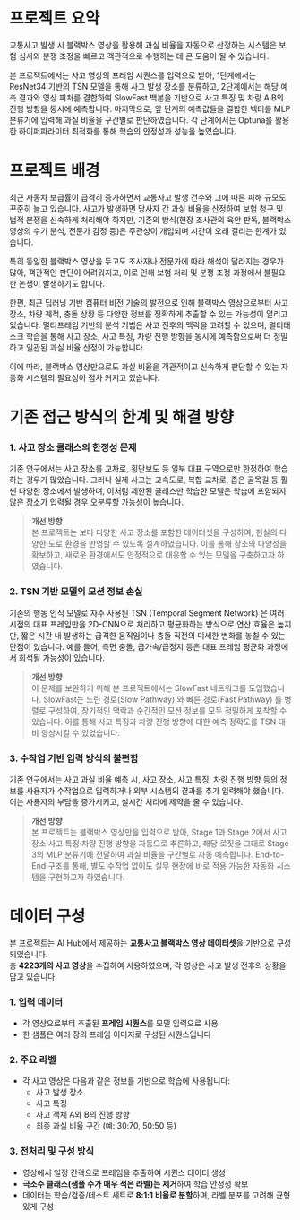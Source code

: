 # 프로젝트 요약

교통사고 발생 시 블랙박스 영상을 활용해 과실 비율을 자동으로 산정하는 시스템은 보험 심사와 분쟁 조정을 빠르고 객관적으로 수행하는 데 큰 도움이 될 수 있습니다.

본 프로젝트에서는 사고 영상의 프레임 시퀀스를 입력으로 받아, 1단계에서는 ResNet34 기반의 TSN 모델을 통해 사고 발생 장소를 분류하고, 2단계에서는 해당 예측 결과와 영상 피처를 결합하여 SlowFast 백본을 기반으로 사고 특징 및 차량 A·B의 진행 방향을 동시에 예측합니다.
마지막으로, 앞 단계의 예측값들을 결합한 벡터를 MLP 분류기에 입력해 과실 비율을 구간별로 판단하였습니다. 각 단계에서는 Optuna를 활용한 하이퍼파라미터 최적화를 통해 학습의 안정성과 성능을 높였습니다.

# 프로젝트 배경

최근 자동차 보급률이 급격히 증가하면서 교통사고 발생 건수와 그에 따른 피해 규모도 꾸준히 늘고 있습니다.
사고가 발생하면 당사자 간 과실 비율을 산정하여 보험 청구 및 법적 분쟁을 신속하게 처리해야 하지만,
기존의 방식(현장 조사관의 육안 판독, 블랙박스 영상의 수기 분석, 전문가 감정 등)은 주관성이 개입되며 시간이 오래 걸리는 한계가 있습니다.

특히 동일한 블랙박스 영상을 두고도 조사자나 전문가에 따라 해석이 달라지는 경우가 많아,
객관적인 판단이 어려워지고, 이로 인해 보험 처리 및 분쟁 조정 과정에서 불필요한 논쟁이 발생하기도 합니다.

한편, 최근 딥러닝 기반 컴퓨터 비전 기술의 발전으로 인해
블랙박스 영상으로부터 사고 장소, 차량 궤적, 충돌 상황 등 다양한 정보를 정확하게 추출할 수 있는 가능성이 열리고 있습니다.
멀티프레임 기반의 분석 기법은 사고 전후의 맥락을 고려할 수 있으며,
멀티태스크 학습을 통해 사고 장소, 사고 특징, 차량 진행 방향을 동시에 예측함으로써
더 정밀하고 일관된 과실 비율 산정이 가능합니다.

이에 따라, 블랙박스 영상만으로도 과실 비율을 객관적이고 신속하게 판단할 수 있는 자동화 시스템의 필요성이 점차 커지고 있습니다.


# 기존 접근 방식의 한계 및 해결 방향

### 1. **사고 장소 클래스의 한정성 문제**
   
기존 연구에서는 사고 장소를 교차로, 횡단보도 등 일부 대표 구역으로만 한정하여 학습하는 경우가 많았습니다.
그러나 실제 사고는 고속도로, 복합 교차로, 좁은 골목길 등 훨씬 다양한 장소에서 발생하며,
이처럼 제한된 클래스만 학습한 모델은 학습에 포함되지 않은 장소가 입력될 경우 오분류할 가능성이 높습니다.

> **개선 방향** <br>
> 본 프로젝트는 보다 다양한 사고 장소를 포함한 데이터셋을 구성하여,
> 현실의 다양한 도로 환경을 반영할 수 있도록 설계하였습니다.
> 이를 통해 장소의 다양성을 확보하고, 새로운 환경에서도 안정적으로 대응할 수 있는 모델을 구축하고자 하였습니다.


### 2. **TSN 기반 모델의 모션 정보 손실**

기존의 행동 인식 모델로 자주 사용된 TSN (Temporal Segment Network) 은
여러 시점의 대표 프레임만을 2D-CNN으로 처리하고 평균화하는 방식으로 연산 효율은 높지만,
짧은 시간 내 발생하는 급격한 움직임이나 충돌 직전의 미세한 변화를 놓칠 수 있는 단점이 있습니다.
예를 들어, 측면 충돌, 급가속/급정지 등은 대표 프레임 평균화 과정에서 희석될 가능성이 있습니다.

> **개선 방향** <br>
> 이 문제를 보완하기 위해 본 프로젝트에서는 SlowFast 네트워크를 도입했습니다.
> SlowFast는 느린 경로(Slow Pathway) 와 빠른 경로(Fast Pathway) 를 병렬로 구성하여,
> 장기적인 맥락과 순간적인 모션 정보를 모두 정밀하게 포착할 수 있습니다.
> 이를 통해 사고 특징과 차량 진행 방향에 대한 예측 정확도를 TSN 대비 향상시킬 수 있었습니다.


### 3. **수작업 기반 입력 방식의 불편함**
   
기존 연구에서는 사고 과실 비율 예측 시,
사고 장소, 사고 특징, 차량 진행 방향 등의 정보를 사용자가 수작업으로 입력하거나 외부 시스템의 결과를 추가 입력해야 했습니다.
이는 사용자의 부담을 증가시키고, 실시간 처리에 제약을 줄 수 있습니다.

> **개선 방향** <br>
> 본 프로젝트는 블랙박스 영상만을 입력으로 받아,
> Stage 1과 Stage 2에서 사고 장소·사고 특징·차량 진행 방향을 자동으로 추론하고,
> 해당 로짓을 그대로 Stage 3의 MLP 분류기에 전달하여 과실 비율을 구간별로 자동 예측합니다.
> End-to-End 구조를 통해, 별도 수작업 없이도 실무 현장에 바로 적용 가능한 자동화 시스템을 구현하고자 하였습니다.

# 데이터 구성

본 프로젝트는 AI Hub에서 제공하는 **교통사고 블랙박스 영상 데이터셋**을 기반으로 구성되었습니다.  
총 **4223개의 사고 영상**을 수집하여 사용하였으며, 각 영상은 사고 발생 전후의 상황을 담고 있습니다.

### 1. 입력 데이터
- 각 영상으로부터 추출된 **프레임 시퀀스**를 모델 입력으로 사용
- 한 샘플은 여러 장의 프레임 이미지로 구성된 시퀀스입니다

### 2. 주요 라벨
- 각 사고 영상은 다음과 같은 정보를 기반으로 학습에 사용됩니다:
  - 사고 발생 장소
  - 사고 특징
  - 사고 객체 A와 B의 진행 방향
  - 최종 과실 비율 구간 (예: 30:70, 50:50 등)

### 3. 전처리 및 구성 방식
- 영상에서 일정 간격으로 프레임을 추출하여 시퀀스 데이터 생성
- **극소수 클래스(샘플 수가 매우 적은 라벨)는 제거**하여 학습 안정성 확보
- 데이터는 학습/검증/테스트 세트로 **8:1:1 비율로 분할**하며, 라벨 분포를 고려해 균형 있게 구성

